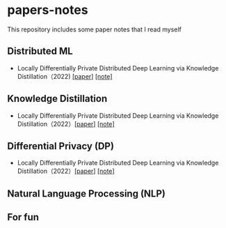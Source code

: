 # papers-notes
This repository includes some paper notes that I read myself




## Distributed ML
* Locally Differentially Private Distributed Deep Learning via Knowledge Distillation（2022) [\[paper\]](https://arxiv.org/abs/2202.02971) [\[note\]](./note/Locally_Differentially_Private_Distributed_Deep_Learning_via_Knowledge_Distillation.md)



## Knowledge Distillation
* Locally Differentially Private Distributed Deep Learning via Knowledge Distillation（2022）[\[paper\]](https://arxiv.org/abs/2202.02971) [\[note\]](./note/Locally_Differentially_Private_Distributed_Deep_Learning_via_Knowledge_Distillation.md)




## Differential Privacy (DP)
* Locally Differentially Private Distributed Deep Learning via Knowledge Distillation（2022）[\[paper\]](https://arxiv.org/abs/2202.02971) [\[note\]](./note/Locally_Differentially_Private_Distributed_Deep_Learning_via_Knowledge_Distillation.md)



## Natural Language Processing (NLP)



## For fun
